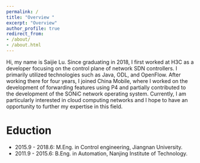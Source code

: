 ```yaml
---
permalink: /
title: "Overview " 
excerpt: "Overview"
author_profile: true
redirect_from:
- /about/
- /about.html
---
```


Hi, my name is Saijie Lu. Since graduating in 2018, I first worked at H3C as a developer focusing on the control plane of network SDN controllers. 
I primarily utilized technologies such as Java, ODL, and OpenFlow. 
After working there for four years, I joined China Mobile, where I worked on the development of forwarding features using P4 and partially contributed to the development of the SONiC network operating system.
Currently, I am particularly interested in cloud computing networks and I hope to have an opportunity to further my expertise in this field. 


[//]: # (#  Projects &#40;Manager&#41;)



[//]: # (# Honors and Awards)


# Eduction
- 2015.9 - 2018.6: M.Eng. in Control engineering, Jiangnan University. 
- 2011.9 - 2015.6: B.Eng. in Automation, Nanjing Institute of Technology.

[//]: # (# Academic Service)

[//]: # (- Program committee/reviewer:)

[//]: # (    - Conferences: ICML, NeurIPS, ICLR, AAAI, IJCAI, ECAI)

[//]: # (    - Journals: IEEE TPAMI, JMLR)